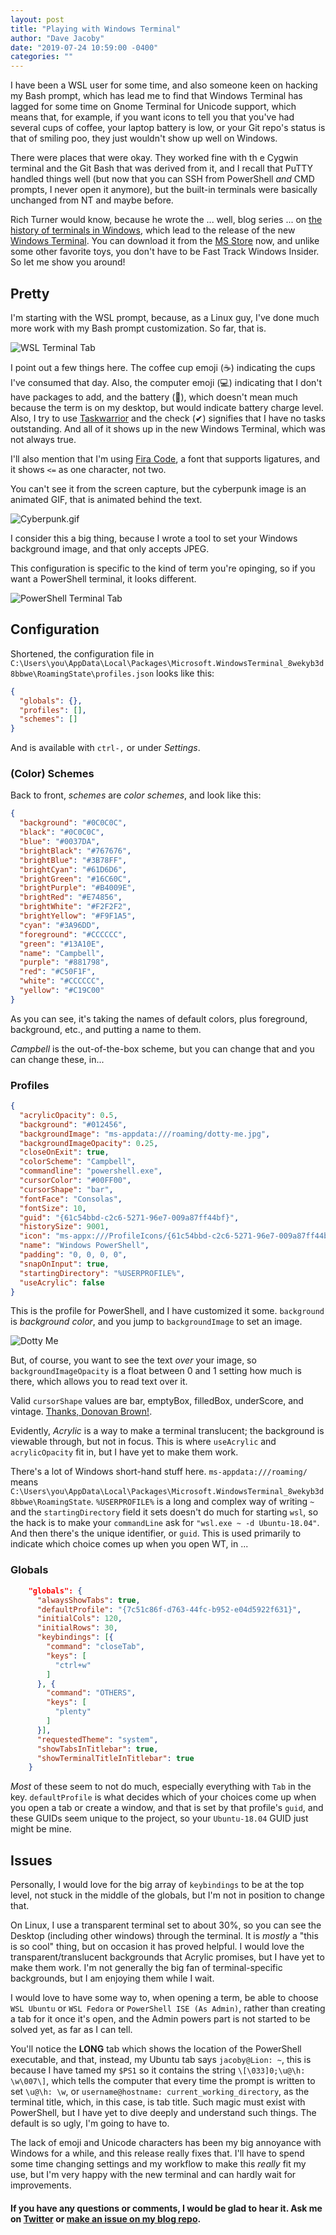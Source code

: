 ```yaml
---
layout: post
title: "Playing with Windows Terminal"
author: "Dave Jacoby"
date: "2019-07-24 10:59:00 -0400"
categories: ""
---
```


I have been a WSL user for some time, and also someone keen on hacking my Bash prompt, which has lead me to find that Windows Terminal has lagged for some time on Gnome Terminal for Unicode support, which means that, for example, if you want icons to tell you that you've had several cups of coffee, your laptop battery is low, or your Git repo's status is that of smiling poo, they just wouldn't show up well on Windows.

There were places that were okay. They worked fine with th e Cygwin terminal and the Git Bash that was derived from it, and I recall that PuTTY handled things well (but now that you can SSH from PowerShell _and_ CMD prompts, I never open it anymore), but the built-in terminals were basically unchanged from NT and maybe before.

Rich Turner would know, because he wrote the ... well, blog series ... on [the history of terminals in Windows](https://devblogs.microsoft.com/commandline/windows-command-line-backgrounder/), which lead to the release of the new [Windows Terminal](https://github.com/microsoft/terminal). You can download it from the [MS Store](https://www.microsoft.com/en-us/p/windows-terminal-preview/9n0dx20hk701) now, and unlike some other favorite toys, you don't have to be Fast Track Windows Insider. So let me show you around!

## Pretty

I'm starting with the WSL prompt, because, as a Linux guy, I've done much more work with my Bash prompt customization. So far, that is.

![WSL Terminal Tab](https://jacoby.github.io/images/wt_wsl.png)

I point out a few things here. The coffee cup emoji (☕) indicating the cups I've consumed that day. Also, the computer emoji (💻) indicating that I don't have packages to add, and the battery (🔋), which doesn't mean much because the term is on my desktop, but would indicate battery charge level. Also, I try to use [Taskwarrior]() and the check (✔) signifies that I have no tasks outstanding. And all of it shows up in the new Windows Terminal, which was not always true.

I'll also mention that I'm using [Fira Code](https://github.com/tonsky/FiraCode), a font that supports ligatures, and it shows `<=` as one character, not two.

You can't see it from the screen capture, but the cyberpunk image is an animated GIF, that is animated behind the text.

![Cyberpunk.gif](https://jacoby.github.io/images/cyberpunk.gif)

I consider this a big thing, because I wrote a tool to set your Windows background image, and that only accepts JPEG.

This configuration is specific to the kind of term you're opinging, so if you want a PowerShell terminal, it looks different.

![PowerShell Terminal Tab](https://jacoby.github.io/images/wt_ps.png)

## Configuration

Shortened, the configuration file in `C:\Users\you\AppData\Local\Packages\Microsoft.WindowsTerminal_8wekyb3d8bbwe\RoamingState\profiles.json` looks like this:

```json
{
  "globals": {},
  "profiles": [],
  "schemes": []
}
```

And is available with `ctrl-,` or under _Settings_.

### (Color) Schemes

Back to front, _schemes_ are _color schemes_, and look like this:

```json
{
  "background": "#0C0C0C",
  "black": "#0C0C0C",
  "blue": "#0037DA",
  "brightBlack": "#767676",
  "brightBlue": "#3B78FF",
  "brightCyan": "#61D6D6",
  "brightGreen": "#16C60C",
  "brightPurple": "#B4009E",
  "brightRed": "#E74856",
  "brightWhite": "#F2F2F2",
  "brightYellow": "#F9F1A5",
  "cyan": "#3A96DD",
  "foreground": "#CCCCCC",
  "green": "#13A10E",
  "name": "Campbell",
  "purple": "#881798",
  "red": "#C50F1F",
  "white": "#CCCCCC",
  "yellow": "#C19C00"
}
```

As you can see, it's taking the names of default colors, plus foreground, background, etc., and putting a name to them.

_Campbell_ is the out-of-the-box scheme, but you can change that and you can change these, in...

### Profiles

```json
{
  "acrylicOpacity": 0.5,
  "background": "#012456",
  "backgroundImage": "ms-appdata:///roaming/dotty-me.jpg",
  "backgroundImageOpacity": 0.25,
  "closeOnExit": true,
  "colorScheme": "Campbell",
  "commandline": "powershell.exe",
  "cursorColor": "#00FF00",
  "cursorShape": "bar",
  "fontFace": "Consolas",
  "fontSize": 10,
  "guid": "{61c54bbd-c2c6-5271-96e7-009a87ff44bf}",
  "historySize": 9001,
  "icon": "ms-appx:///ProfileIcons/{61c54bbd-c2c6-5271-96e7-009a87ff44bf}.png",
  "name": "Windows PowerShell",
  "padding": "0, 0, 0, 0",
  "snapOnInput": true,
  "startingDirectory": "%USERPROFILE%",
  "useAcrylic": false
}
```

This is the profile for PowerShell, and I have customized it some. `background` is _background color_, and you jump to `backgroundImage` to set an image.

![Dotty Me](https://jacoby.github.io/images/dotty-me.jpg)

But, of course, you want to see the text _over_ your image, so `backgroundImageOpacity` is a float between 0 and 1 setting how much is there, which allows you to read text over it.

Valid `cursorShape` values are bar, emptyBox, filledBox, underScore, and vintage. [Thanks, Donovan Brown!](http://donovanbrown.com/post/Cursor-shapes-for-new-Windows-Terminal/).

Evidently, _Acrylic_ is a way to make a terminal translucent; the background is viewable through, but not in focus. This is where `useAcrylic` and `acrylicOpacity` fit in, but I have yet to make them work.

There's a lot of Windows short-hand stuff here. `ms-appdata:///roaming/` means `C:\Users\you\AppData\Local\Packages\Microsoft.WindowsTerminal_8wekyb3d8bbwe\RoamingState`. `%USERPROFILE%` is a long and complex way of writing `~` and the `startingDirectory` field it sets doesn't do much for starting `wsl`, so the hack is to make your `commandLine` ask for `"wsl.exe ~ -d Ubuntu-18.04"`. And then there's the unique identifier, or `guid`. This is used primarily to indicate which choice comes up when you open WT, in ...

### Globals

```json
    "globals": {
      "alwaysShowTabs": true,
      "defaultProfile": "{7c51c86f-d763-44fc-b952-e04d5922f631}",
      "initialCols": 120,
      "initialRows": 30,
      "keybindings": [{
        "command": "closeTab",
        "keys": [
          "ctrl+w"
        ]
      }, {
        "command": "OTHERS",
        "keys": [
          "plenty"
        ]
      }],
      "requestedTheme": "system",
      "showTabsInTitlebar": true,
      "showTerminalTitleInTitlebar": true
    }
```

_Most_ of these seem to not do much, especially everything with `Tab` in the key. `defaultProfile` is what decides which of your choices come up when you open a tab or create a window, and that is set by that profile's `guid`, and these GUIDs seem unique to the project, so your `Ubuntu-18.04` GUID just might be mine.

## Issues

Personally, I would love for the big array of `keybindings` to be at the top level, not stuck in the middle of the globals, but I'm not in position to change that.

On Linux, I use a transparent terminal set to about 30%, so you can see the Desktop (including other windows) through the terminal. It is _mostly_ a "this is so cool" thing, but on occasion it has proved helpful. I would love the transparent/translucent backgrounds that Acrylic promises, but I have yet to make them work. I'm not generally the big fan of terminal-specific backgrounds, but I am enjoying them while I wait.

I would love to have some way to, when opening a term, be able to choose `WSL Ubuntu` or `WSL Fedora` or `PowerShell ISE (As Admin)`, rather than creating a tab for it once it's open, and the Admin powers part is not started to be solved yet, as far as I can tell.

You'll notice the **LONG** tab which shows the location of the PowerShell executable, and that, instead, my Ubuntu tab says `jacoby@Lion: ~`, this is because I have tamed my `$PS1` so it contains the string `\[\033]0;\u@\h: \w\007\]`, which tells the computer that every time the prompt is written to set `\u@\h: \w`, or `username@hostname: current_working_directory`, as the terminal title, which, in this case, is tab title. Such magic must exist with PowerShell, but I have yet to dive deeply and understand such things. The default is so ugly, I'm going to have to.

The lack of emoji and Unicode characters has been my big annoyance with Windows for a while, and this release really fixes that. I'll have to spend some time changing settings and my workflow to make this _really_ fit my use, but I'm very happy with the new terminal and can hardly wait for improvements.

#### If you have any questions or comments, I would be glad to hear it. Ask me on [Twitter](https://twitter.com/jacobydave) or [make an issue on my blog repo](https://github.com/jacoby/jacoby.github.io).
